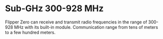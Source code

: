# Sub-GHz 300-928 MHz

Flipper Zero can receive and transmit radio frequencies in the range of 300-928 MHz with its built-in module. Communication range from tens of meters to a few hundred meters.
